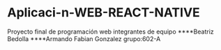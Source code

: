 # Aplicaci-n-WEB-REACT-NATIVE
Proyecto final de programación web
integrantes de equipo
****Beatriz Bedolla
****Armando Fabian Gonzalez
grupo:602-A
